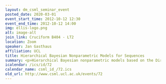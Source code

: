 ```yaml
---
layout: dm_csml_seminar_event
posted_date: 2020-03-01
event_start_time: 2012-10-12 12:30
event_end_time: 2012-10-12 14:00
img: ellis-logo.png
alt: image-alt
join_link: Cruciform B404 - LT2
location: Zoom
speaker: Jan Gasthaus
affiliation: UCL
title: Hierarchical Bayesian Nonparametric Models for Sequences
summary: <p>Hierarchical Bayesian nonparametric models based on the Dirichlet process (DP) or the Pitman-Yor process (PYP) have recently become popular because they provide a flexible framework for expressing prior beliefs over sets of related probability measures. One area where this approach has been particularly effective is sequence modeling in general and language modeling (i.e. modeling sequences of words in natural language text) in particular, where the dependencies between context-dependent probability distributions can naturally be modeled using a context tree hierarchy, and the power-law properties of the PYP prior match those found in natural language data.  I will present the basic hierarchical PYP model, its extension to infinitely deep context trees (dubbed the "Sequence Memoizer"), and recent developments for modeling multi-domain data and non-stationary sequences.</p><p>Slides for the talk&#58; <a href="http&#58;//events.csml.ucl.ac.uk/userdata/lunch_talks/2012_10_12_jg.pdf">PDF</a></p>
icalendar: /ics/id/72
calendar_name: csml_id_/72.ics
old_url: http://www.csml.ucl.ac.uk/events/72
---
```

